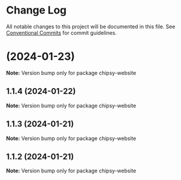 # Change Log

All notable changes to this project will be documented in this file.
See [Conventional Commits](https://conventionalcommits.org) for commit guidelines.

# [](https://github.com/lokesh-coder/chipsy/compare/chipsy-website@1.1.4...chipsy-website@) (2024-01-23)

**Note:** Version bump only for package chipsy-website

## 1.1.4 (2024-01-22)

**Note:** Version bump only for package chipsy-website

## 1.1.3 (2024-01-21)

**Note:** Version bump only for package chipsy-website

## 1.1.2 (2024-01-21)

**Note:** Version bump only for package chipsy-website
